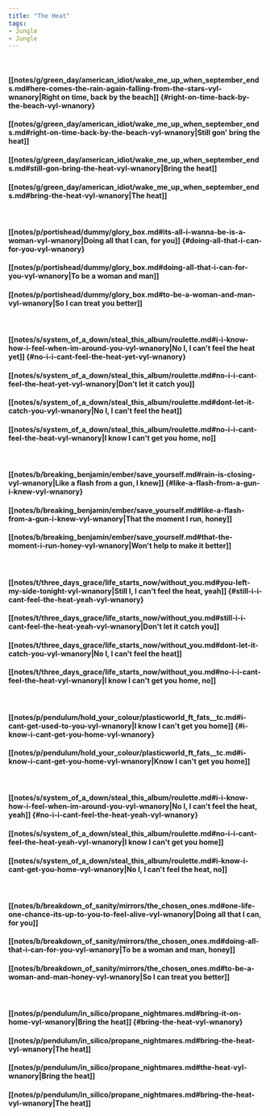 ```yaml
---
title: "The Heat"
tags:
- Jungle
- Jungle
---
```

&nbsp;
#### [[notes/g/green_day/american_idiot/wake_me_up_when_september_ends.md#here-comes-the-rain-again-falling-from-the-stars-vyl-wnanory|Right on time, back by the beach]] {#right-on-time-back-by-the-beach-vyl-wnanory}
#### [[notes/g/green_day/american_idiot/wake_me_up_when_september_ends.md#right-on-time-back-by-the-beach-vyl-wnanory|Still gon' bring the heat]]
#### [[notes/g/green_day/american_idiot/wake_me_up_when_september_ends.md#still-gon-bring-the-heat-vyl-wnanory|Bring the heat]]
#### [[notes/g/green_day/american_idiot/wake_me_up_when_september_ends.md#bring-the-heat-vyl-wnanory|The heat]]
&nbsp;
#### [[notes/p/portishead/dummy/glory_box.md#its-all-i-wanna-be-is-a-woman-vyl-wnanory|Doing all that I can, for you]] {#doing-all-that-i-can-for-you-vyl-wnanory}
#### [[notes/p/portishead/dummy/glory_box.md#doing-all-that-i-can-for-you-vyl-wnanory|To be a woman and man]]
#### [[notes/p/portishead/dummy/glory_box.md#to-be-a-woman-and-man-vyl-wnanory|So I can treat you better]]
&nbsp;
#### [[notes/s/system_of_a_down/steal_this_album/roulette.md#i-i-know-how-i-feel-when-im-around-you-vyl-wnanory|No I, I can't feel the heat yet]] {#no-i-i-cant-feel-the-heat-yet-vyl-wnanory}
#### [[notes/s/system_of_a_down/steal_this_album/roulette.md#no-i-i-cant-feel-the-heat-yet-vyl-wnanory|Don't let it catch you]]
#### [[notes/s/system_of_a_down/steal_this_album/roulette.md#dont-let-it-catch-you-vyl-wnanory|No I, I can't feel the heat]]
#### [[notes/s/system_of_a_down/steal_this_album/roulette.md#no-i-i-cant-feel-the-heat-vyl-wnanory|I know I can't get you home, no]]
&nbsp;
#### [[notes/b/breaking_benjamin/ember/save_yourself.md#rain-is-closing-vyl-wnanory|Like a flash from a gun, I knew]] {#like-a-flash-from-a-gun-i-knew-vyl-wnanory}
#### [[notes/b/breaking_benjamin/ember/save_yourself.md#like-a-flash-from-a-gun-i-knew-vyl-wnanory|That the moment I run, honey]]
#### [[notes/b/breaking_benjamin/ember/save_yourself.md#that-the-moment-i-run-honey-vyl-wnanory|Won't help to make it better]]
&nbsp;
#### [[notes/t/three_days_grace/life_starts_now/without_you.md#you-left-my-side-tonight-vyl-wnanory|Still I, I can't feel the heat, yeah]] {#still-i-i-cant-feel-the-heat-yeah-vyl-wnanory}
#### [[notes/t/three_days_grace/life_starts_now/without_you.md#still-i-i-cant-feel-the-heat-yeah-vyl-wnanory|Don't let it catch you]]
#### [[notes/t/three_days_grace/life_starts_now/without_you.md#dont-let-it-catch-you-vyl-wnanory|No I, I can't feel the heat]]
#### [[notes/t/three_days_grace/life_starts_now/without_you.md#no-i-i-cant-feel-the-heat-vyl-wnanory|I know I can't get you home, no]]
&nbsp;
#### [[notes/p/pendulum/hold_your_colour/plasticworld_ft_fats__tc.md#i-cant-get-used-to-you-vyl-wnanory|I know I can't get you home]] {#i-know-i-cant-get-you-home-vyl-wnanory}
#### [[notes/p/pendulum/hold_your_colour/plasticworld_ft_fats__tc.md#i-know-i-cant-get-you-home-vyl-wnanory|Know I can't get you home]]
&nbsp;
#### [[notes/s/system_of_a_down/steal_this_album/roulette.md#i-i-know-how-i-feel-when-im-around-you-vyl-wnanory|No I, I can't feel the heat, yeah]] {#no-i-i-cant-feel-the-heat-yeah-vyl-wnanory}
#### [[notes/s/system_of_a_down/steal_this_album/roulette.md#no-i-i-cant-feel-the-heat-yeah-vyl-wnanory|I know I can't get you home]]
#### [[notes/s/system_of_a_down/steal_this_album/roulette.md#i-know-i-cant-get-you-home-vyl-wnanory|No I, I can't feel the heat, no]]
&nbsp;
#### [[notes/b/breakdown_of_sanity/mirrors/the_chosen_ones.md#one-life-one-chance-its-up-to-you-to-feel-alive-vyl-wnanory|Doing all that I can, for you]]
#### [[notes/b/breakdown_of_sanity/mirrors/the_chosen_ones.md#doing-all-that-i-can-for-you-vyl-wnanory|To be a woman and man, honey]]
#### [[notes/b/breakdown_of_sanity/mirrors/the_chosen_ones.md#to-be-a-woman-and-man-honey-vyl-wnanory|So I can treat you better]]
&nbsp;
#### [[notes/p/pendulum/in_silico/propane_nightmares.md#bring-it-on-home-vyl-wnanory|Bring the heat]] {#bring-the-heat-vyl-wnanory}
#### [[notes/p/pendulum/in_silico/propane_nightmares.md#bring-the-heat-vyl-wnanory|The heat]]
#### [[notes/p/pendulum/in_silico/propane_nightmares.md#the-heat-vyl-wnanory|Bring the heat]]
#### [[notes/p/pendulum/in_silico/propane_nightmares.md#bring-the-heat-vyl-wnanory|The heat]]
